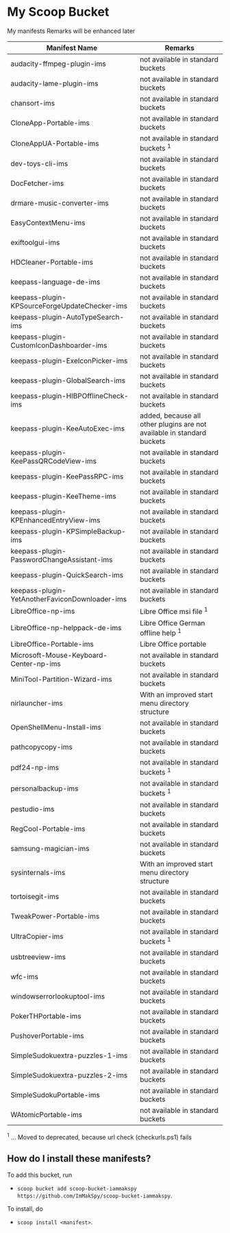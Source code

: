 # My Scoop Bucket

My manifests
Remarks will be enhanced later

| Manifest Name                                  | Remarks                                          |
| ---------------------------------------------- | ------------------------------------------------ |
| audacity-ffmpeg-plugin-ims                     | not available in standard buckets                |
| audacity-lame-plugin-ims                       | not available in standard buckets                |
| chansort-ims                                   | not available in standard buckets                |
| CloneApp-Portable-ims                          | not available in standard buckets                |
| CloneAppUA-Portable-ims                        | not available in standard buckets  <sup>1</sup>  |
| dev-toys-cli-ims                               | not available in standard buckets                |
| DocFetcher-ims                                 | not available in standard buckets                |
| drmare-music-converter-ims                     | not available in standard buckets                |
| EasyContextMenu-ims                            | not available in standard buckets                |
| exiftoolgui-ims                                | not available in standard buckets                |
| HDCleaner-Portable-ims                         | not available in standard buckets                |
| keepass-language-de-ims                        | not available in standard buckets                |
| keepass-plugin-KPSourceForgeUpdateChecker-ims  | not available in standard buckets                |
| keepass-plugin-AutoTypeSearch-ims              | not available in standard buckets                |
| keepass-plugin-CustomIconDashboarder-ims       | not available in standard buckets                |
| keepass-plugin-ExeIconPicker-ims               | not available in standard buckets                |
| keepass-plugin-GlobalSearch-ims                | not available in standard buckets                |
| keepass-plugin-HIBPOfflineCheck-ims            | not available in standard buckets                |
| keepass-plugin-KeeAutoExec-ims                 | added, because all other plugins are not available in standard buckets |
| keepass-plugin-KeePassQRCodeView-ims           | not available in standard buckets                |
| keepass-plugin-KeePassRPC-ims                  | not available in standard buckets                |
| keepass-plugin-KeeTheme-ims                    | not available in standard buckets                |
| keepass-plugin-KPEnhancedEntryView-ims         | not available in standard buckets                |
| keepass-plugin-KPSimpleBackup-ims              | not available in standard buckets                |
| keepass-plugin-PasswordChangeAssistant-ims     | not available in standard buckets                |
| keepass-plugin-QuickSearch-ims                 | not available in standard buckets                |
| keepass-plugin-YetAnotherFaviconDownloader-ims | not available in standard buckets                |
| LibreOffice-np-ims                             | Libre Office msi file <sup>1</sup>               |
| LibreOffice-np-helppack-de-ims                 | Libre Office German offline help <sup>1</sup>    |
| LibreOffice-Portable-ims                       | Libre Office portable                            |
| Microsoft-Mouse-Keyboard-Center-np-ims         | not available in standard buckets                |
| MiniTool-Partition-Wizard-ims                  | not available in standard buckets                |
| nirlauncher-ims                                | With an improved start menu directory structure  |
| OpenShellMenu-Install-ims                      | not available in standard buckets                |
| pathcopycopy-ims                               | not available in standard buckets                |
| pdf24-np-ims                                   | not available in standard buckets <sup>1</sup>   |
| personalbackup-ims                             | not available in standard buckets <sup>1</sup>   |
| pestudio-ims                                   | not available in standard buckets                |
| RegCool-Portable-ims                           | not available in standard buckets                |
| samsung-magician-ims                           | not available in standard buckets                |
| sysinternals-ims                               | With an improved start menu directory structure  |
| tortoisegit-ims                                | not available in standard buckets                |
| TweakPower-Portable-ims                        | not available in standard buckets                |
| UltraCopier-ims                                | not available in standard buckets <sup>1</sup>   |
| usbtreeview-ims                                | not available in standard buckets                |
| wfc-ims                                        | not available in standard buckets                |
| windowserrorlookuptool-ims                     | not available in standard buckets                |
| PokerTHPortable-ims                            | not available in standard buckets                |
| PushoverPortable-ims                           | not available in standard buckets                |
| SimpleSudokuextra-puzzles-1-ims                | not available in standard buckets                |
| SimpleSudokuextra-puzzles-2-ims                | not available in standard buckets                |
| SimpleSudokuPortable-ims                       | not available in standard buckets                |
| WAtomicPortable-ims                            | not available in standard buckets                |
<sup>1</sup> ... Moved to deprecated, because url check (checkurls.ps1) fails

How do I install these manifests?
---------------------------------

To add this bucket, run

- `scoop bucket add scoop-bucket-iammakspy https://github.com/ImMakSpy/scoop-bucket-iammakspy`.

To install, do

- `scoop install <manifest>`.
